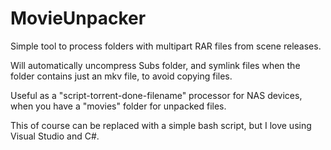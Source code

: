 # MovieUnpacker
Simple tool to process folders with multipart RAR files from scene releases.

Will automatically uncompress Subs folder, and symlink files when the folder contains just an mkv file, to avoid copying files.

Useful as a "script-torrent-done-filename" processor for NAS devices, when you have a "movies" folder for unpacked files.

This of course can be replaced with a simple bash script, but I love using Visual Studio and C#.
